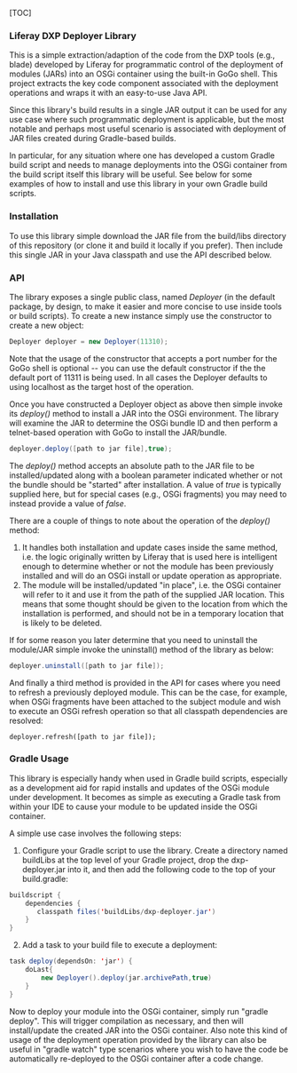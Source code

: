 [TOC]

### Liferay DXP Deployer Library

This is a simple extraction/adaption of the code from the DXP tools (e.g., blade) developed by Liferay for programmatic control of the deployment of modules (JARs) into an OSGi container using the built-in GoGo shell. This project extracts the key code component associated with the deployment operations and wraps it with an easy-to-use Java API.

Since this library's build results in a single JAR output it can be used for any use case where such programmatic deployment is applicable, but the most notable and perhaps most useful scenario is associated with deployment of JAR files created during Gradle-based builds.

In particular, for any situation where one has developed a custom Gradle build script and needs to manage deployments into the OSGi container from the build script itself this library will be useful. See below for some examples of how to install and use this library in your own Gradle build scripts.

### Installation

To use this library simple download the JAR file from the build/libs directory of this repository (or clone it and build it locally if you prefer). Then include this single JAR in your Java classpath and use the API described below.

### API

The library exposes a single public class, named *Deployer* (in the default package, by design, to make it easier and more concise to use inside tools or build scripts). To create a new instance simply use the constructor to create a new object:

```java
Deployer deployer = new Deployer(11310);
```

Note that the usage of the constructor that accepts a port number for the GoGo shell is optional -- you can use the default constructor if the the default port of 11311 is being used. In all cases the Deployer defaults to using localhost as the target host of the operation.

Once you have constructed a Deployer object as above then simple invoke its *deploy()* method to install a JAR into the OSGi environment. The library will examine the JAR to determine the OSGi bundle ID and then perform a telnet-based operation with GoGo to install the JAR/bundle.

```java
deployer.deploy([path to jar file],true);
```

The *deploy()* method accepts an absolute path to the JAR file to be installed/updated along with a boolean parameter indicated whether or not the bundle should be "started" after installation. A value of *true* is typically supplied here, but for special cases (e.g., OSGi fragments) you may need to instead provide a value of *false*.

There are a couple of things to note about the operation of the *deploy()* method:

1. It handles both installation and update cases inside the same method, i.e. the logic originally written by Liferay that is used here is intelligent enough to determine whether or not the module has been previously installed and will do an OSGi install or update operation as appropriate.
2. The module will be installed/updated "in place", i.e. the OSGi container will refer to it and use it from the path of the supplied JAR location. This means that some thought should be given to the location from which the installation is performed, and should not be in a temporary location that is likely to be deleted.

If for some reason you later determine that you need to uninstall the module/JAR simple invoke the uninstall() method of the library as below:

```java
deployer.uninstall([path to jar file]);
```

And finally a third method is provided in the API for cases where you need to refresh a previously deployed module. This can be the case, for example, when OSGi fragments have been attached to the subject module and wish to execute an OSGi refresh operation so that all classpath dependencies are resolved:

```
deployer.refresh([path to jar file]);
```

### Gradle Usage

This library is especially handy when used in Gradle build scripts, especially as a development aid for rapid installs and updates of the OSGi module under development. It becomes as simple as executing a Gradle task from within your IDE to cause your module to be updated inside the OSGi container.

A simple use case involves the following steps:

1. Configure your Gradle script to use the library. Create a directory named buildLibs at the top level of your Gradle project, drop the dxp-deployer.jar into it, and then add the following code to the top of your build.gradle:

```java
buildscript {
    dependencies {
       classpath files('buildLibs/dxp-deployer.jar')
    }
}
```

2. Add a task to your build file to execute a deployment:

```java
task deploy(dependsOn: 'jar') {
    doLast{
        new Deployer().deploy(jar.archivePath,true)
    }
}
```

Now to deploy your module into the OSGi container, simply run "gradle deploy". This will trigger compilation as necessary, and then will install/update the created JAR into the OSGi container.  Also note this kind of usage of the deployment operation provided by the library can also be useful in "gradle watch" type scenarios where you wish to have the code be automatically re-deployed to the OSGi container after a code change.
